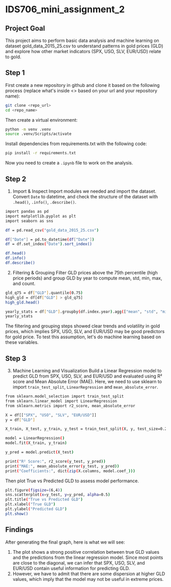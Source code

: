 # IDS706_mini_assignment_2
## Project Goal
This project aims to perform basic data analysis and machine learning on dataset gold_data_2015_25.csv to understand patterns in gold prices (GLD) and explore how other market indicators (SPX, USO, SLV, EUR/USD) relate to gold.

## Step 1
First create a new repository in github and clone it based on the following process (replace what's inside <> based on your url and your repository name):
```bash
git clone <repo_url>
cd <repo_name>
```
Then create a virtual environment:
```bash
python -m venv .venv
source .venv/Scripts/activate 
```
Install dependencies from requirements.txt with the following code:
```bash
pip install -r requirements.txt
```
Now you need to create a `.ipynb` file to work on the analysis.

## Step 2
1. Import & Inspect
Import modules we needed and import the dataset. Convert `Date` to datetime, and check the structure of the dataset with `.head()`, `.info()`, `.describe()`.
```bash
import pandas as pd
import matplotlib.pyplot as plt
import seaborn as sns

df = pd.read_csv("gold_data_2015_25.csv")

df["Date"] = pd.to_datetime(df["Date"])
df = df.set_index("Date").sort_index()

df.head()
df.info()
df.describe()
```

2. Filtering & Grouping
Filter GLD prices above the 75th percentile (high price periods) and group GLD by year to compute mean, std, min, max, and count.
```bash
gld_q75 = df["GLD"].quantile(0.75)
high_gld = df[df["GLD"] > gld_q75]
high_gld.head()

yearly_stats = df["GLD"].groupby(df.index.year).agg(["mean", "std", "min", "max", "count"])
yearly_stats
```
The filtering and grouping steps showed clear trends and volatility in gold prices, which implies SPX, USO, SLV, and EUR/USD may be good predictors for gold price. To test this assumption, let's do machine learning based on these variables.

## Step 3
3. Machine Learning and Visualization
Build a Linear Regression model to predict GLD from SPX, USO, SLV, and EUR/USD and evaluated using R² score and Mean Absolute Error (MAE). Here, we need to use sklearn to import `train_test_split`, `LinearRegression` and `mean_absolute_error`.
```bash
from sklearn.model_selection import train_test_split
from sklearn.linear_model import LinearRegression
from sklearn.metrics import r2_score, mean_absolute_error

X = df[["SPX", "USO", "SLV", "EUR/USD"]]
y = df["GLD"]

X_train, X_test, y_train, y_test = train_test_split(X, y, test_size=0.2, random_state=42)

model = LinearRegression()
model.fit(X_train, y_train)

y_pred = model.predict(X_test)

print("R² Score:", r2_score(y_test, y_pred))
print("MAE:", mean_absolute_error(y_test, y_pred))
print("Coefficients:", dict(zip(X.columns, model.coef_)))
```

Then plot True vs Predicted GLD to assess model performance.
```bash
plt.figure(figsize=(6,4))
sns.scatterplot(x=y_test, y=y_pred, alpha=0.5)
plt.title("True vs Predicted GLD")
plt.xlabel("True GLD")
plt.ylabel("Predicted GLD")
plt.show()
```

## Findings
After generating the final graph, here is what we will see:
1. The plot shows a strong positive correlation between true GLD values and the predictions from the linear regression model. Since most points are close to the diagonal, we can infer that SPX, USO, SLV, and EUR/USD contain useful information for predicting GLD.
2. However, we have to admit that there are some dispersion at higher GLD values, which imply that the model may not be useful in extreme prices.


